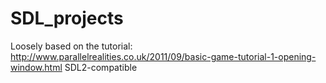# SDL_projects
Loosely based on the tutorial: http://www.parallelrealities.co.uk/2011/09/basic-game-tutorial-1-opening-window.html
SDL2-compatible 
